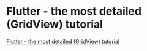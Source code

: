 # Flutter - the most detailed (GridView) tutorial
[Flutter - the most detailed (GridView) tutorial](https://aiwithcloud.com/2022/09/19/flutter___the_most_detailed_gridview_tutorial/)